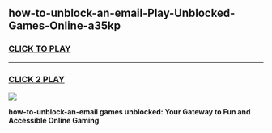 
## how-to-unblock-an-email-Play-Unblocked-Games-Online-a35kp
<h3>
<a href="https://premium76.site?title=how-to-unblock-an-email&ref=25A">CLICK TO PLAY</a></h3>
<hr>

<h3>
<a href="https://premium76.site?title=how-to-unblock-an-email&ref=25A">CLICK 2 PLAY</a>
  
</h3>

<a href="https://premium76.site?title=how-to-unblock-an-email&ref=25A"><img src="https://clearcache.store/games.png"></a>


**how-to-unblock-an-email games unblocked: Your Gateway to Fun and Accessible Online Gaming**
